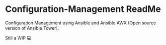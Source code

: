 # Configuration-Management ReadMe

Configuration Management using Ansible and Ansible AWX (Open source version of Ansible Tower).

Still a WIP :computer:
